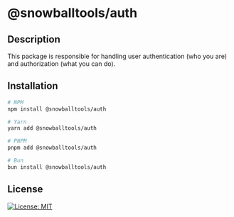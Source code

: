 # @snowballtools/auth

## Description

This package is responsible for handling user authentication (who you are) and authorization (what you can do).

## Installation

```zsh
# NPM
npm install @snowballtools/auth

# Yarn
yarn add @snowballtools/auth

# PNPM
pnpm add @snowballtools/auth

# Bun
bun install @snowballtools/auth
```

## License

[![License: MIT](https://img.shields.io/badge/License-MIT-yellow.svg)](https://opensource.org/licenses/MIT)
